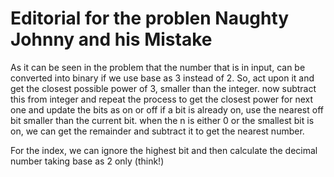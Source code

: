 # Editorial for the problen Naughty Johnny and his Mistake

As it can be seen in the problem that the number that is in input, can be converted into binary if we use base as $3$ instead of $2$.
So, act upon it and get the closest possible power of $3$, smaller than the integer.
now subtract this from integer and repeat the process to get the closest power for next one and update the bits as on or off
if a bit is already on, use the nearest off bit smaller than the current bit.
when the n is either $0$ or the smallest bit is on, we can get the remainder and subtract it to get the nearest number.

For the index, we can ignore the highest bit and then calculate the decimal number taking base as $2$ only (think!)
